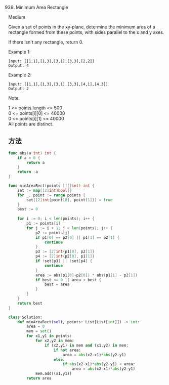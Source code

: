 939. Minimum Area Rectangle


Medium


Given a set of points in the xy-plane, determine the minimum area of a rectangle formed from these points, with sides parallel to the x and y axes.

If there isn't any rectangle, return 0.

 

Example 1:

```
Input: [[1,1],[1,3],[3,1],[3,3],[2,2]]
Output: 4
```

Example 2:

```
Input: [[1,1],[1,3],[3,1],[3,3],[4,1],[4,3]]
Output: 2
```

Note:

1 <= points.length <= 500  
0 <= points[i][0] <= 40000  
0 <= points[i][1] <= 40000  
All points are distinct.


## 方法


```go
func abs(a int) int {
    if a > 0 {
        return a
    }
    return -a
}

func minAreaRect(points [][]int) int {
    set := map[[2]int]bool{}
    for _, point := range points {
        set[[2]int{point[0], point[1]}] = true
    }
    best := 0
    
    for i := 0; i < len(points); i++ {
        p1 := points[i]
        for j := i + 1; j < len(points); j++ {
            p2 := points[j]
            if p1[0] == p2[0] || p1[1] == p2[1] {
                continue
            }
            p3 := [2]int{p1[0], p2[1]}
            p4 := [2]int{p2[0], p1[1]}
            if !set[p3] || !set[p4] {
                continue
            }
            area := abs(p1[0]-p2[0]) * abs(p1[1] - p2[1])
            if best <= 0 || area < best {
                best = area
            }
        }
    }
    return best
}
```


```python
class Solution:
    def minAreaRect(self, points: List[List[int]]) -> int:
        area = 0
        mem = set()
        for x1,y1 in points:
            for x2,y2 in mem:
                if (x2,y1) in mem and (x1,y2) in mem:
                    if not area:
                        area = abs(x2-x1)*abs(y2-y1)
                    else:
                        if abs(x2-x1)*abs(y2-y1) < area:
                            area = abs(x2-x1)*abs(y2-y1)
            mem.add((x1,y1))
        return area
```